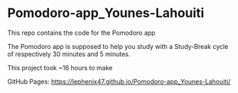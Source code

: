 # Pomodoro-app_Younes-Lahouiti

This repo contains the code for the Pomodoro app

The Pomodoro app is supposed to help you study with a Study-Break cycle of respectively 30 minutes and 5 minutes.

This project took ~16 hours to make

GitHub Pages: https://lephenix47.github.io/Pomodoro-app_Younes-Lahouiti/
